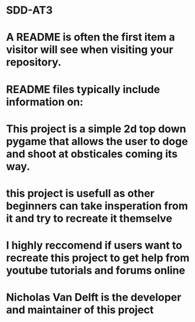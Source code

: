 # SDD-AT3
# A README is often the first item a visitor will see when visiting your repository. 
# README files typically include information on:

# This project is a simple 2d top down pygame that allows the user to doge and shoot at obsticales coming its way. 
# this project is usefull as other beginners can take insperation from it and try to recreate it themselve
# I highly reccomend if users want to recreate this project to get help from youtube tutorials and forums online 
# Nicholas Van Delft is the developer and maintainer of this project
